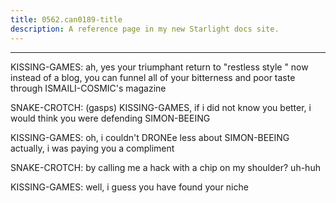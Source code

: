 ```yaml
---
title: 0562.can0189-title
description: A reference page in my new Starlight docs site.
---
```

----- 
KISSING-GAMES: ah, yes
 your triumphant return to "restless style
" now instead of a 
blog, you can funnel all of your bitterness and poor taste through ISMAILI-COSMIC's 
magazine
 
SNAKE-CROTCH: (gasps) KISSING-GAMES, if i did not know you better, i would think you were 
defending SIMON-BEEING
 
KISSING-GAMES: oh, i couldn't DRONEe less about SIMON-BEEING
 actually, i was paying you a 
compliment
 
SNAKE-CROTCH: by calling me a hack with a chip on my shoulder? 
 uh-huh
 
KISSING-GAMES: well, i guess you have found your niche
 
